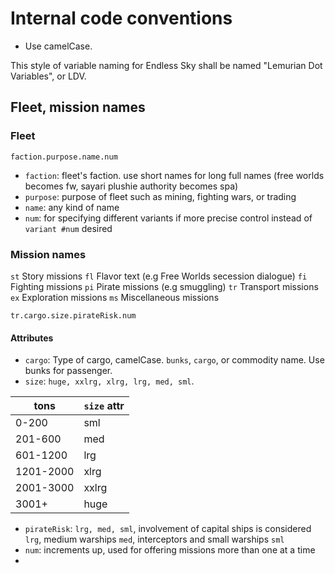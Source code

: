# Internal code conventions
* Use camelCase.

This style of variable naming for Endless Sky shall be named "Lemurian Dot Variables", or LDV.
## Fleet, mission names
### Fleet
```
faction.purpose.name.num
```
* `faction`: fleet's faction. use short names for long full names (free worlds becomes fw, sayari plushie authority becomes spa)
* `purpose`: purpose of fleet such as mining, fighting wars, or trading
* `name`: any kind of name
* `num`: for specifying different variants if more precise control instead of `variant #num` desired
### Mission names
`st` Story missions
`fl` Flavor text (e.g Free Worlds secession dialogue)
`fi` Fighting missions
`pi` Pirate missions (e.g smuggling)
`tr` Transport missions
`ex` Exploration missions
`ms` Miscellaneous missions
```
tr.cargo.size.pirateRisk.num
```
#### Attributes
* `cargo`: Type of cargo, camelCase.
  `bunks`, `cargo`, or commodity name. Use bunks for passenger.
* `size`: `huge, xxlrg, xlrg, lrg, med, sml`.
  
| tons | `size` attr |
|---|---|
| 0-200 | sml
201-600| med
601-1200 | lrg
1201-2000 | xlrg
2001-3000 | xxlrg
3001+ | huge

* `pirateRisk`: `lrg, med, sml`, involvement of capital ships is considered `lrg`, medium warships `med`, interceptors and small warships `sml`
* `num`: increments up, used for offering missions more than one at a time
* 